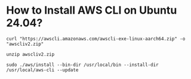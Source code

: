 # How to Install AWS CLI on Ubuntu 24.04?

`curl "https://awscli.amazonaws.com/awscli-exe-linux-aarch64.zip" -o "awscliv2.zip"`

`unzip awscliv2.zip`

`sudo ./aws/install --bin-dir /usr/local/bin --install-dir /usr/local/aws-cli --update`
